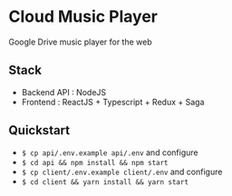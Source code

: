 # Cloud Music Player
Google Drive music player for the web

## Stack
- Backend API : NodeJS 
- Frontend : ReactJS + Typescript + Redux + Saga

## Quickstart
- `$ cp api/.env.example api/.env` and configure
- `$ cd api && npm install && npm start`
- `$ cp client/.env.example client/.env` and configure
- `$ cd client && yarn install && yarn start`